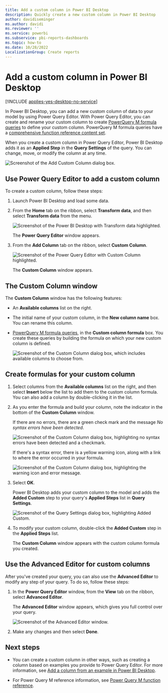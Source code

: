 ```yaml
---
title: Add a custom column in Power BI Desktop
description: Quickly create a new custom column in Power BI Desktop
author: davidiseminger
ms.author: davidi
ms.reviewer: ''
ms.service: powerbi
ms.subservice: pbi-reports-dashboards
ms.topic: how-to
ms.date: 10/28/2022
LocalizationGroup: Create reports
---
```

# Add a custom column in Power BI Desktop

[!INCLUDE [applies-yes-desktop-no-service](../includes/applies-yes-desktop-no-service.md)]

In Power BI Desktop, you can add a new custom column of data to your model by using Power Query Editor. With Power Query Editor, you can create and rename your custom column to create [PowerQuery M formula queries](/powerquery-m/quick-tour-of-the-power-query-m-formula-language) to define your custom column. PowerQuery M formula queries have a [comprehensive function reference content set](/powerquery-m/power-query-m-function-reference).

When you create a custom column in Power Query Editor, Power BI Desktop adds it as an **Applied Step** in the **Query Settings** of the query. You can change, move, or modify the column at any time.

![Screenshot of the Add Custom Column dialog box.](media/desktop-add-custom-column/add-custom-column_01.png)

## Use Power Query Editor to add a custom column

To create a custom column, follow these steps:

1. Launch Power BI Desktop and load some data.

2. From the **Home** tab on the ribbon, select **Transform data**, and then select **Transform data** from the menu.

   ![Screenshot of the Power BI Desktop with Transform data highlighted.](media/desktop-add-custom-column/add-column-from-example_02.png)

   The **Power Query Editor** window appears.

2. From the **Add Column** tab on the ribbon, select **Custom Column**.

   ![Screenshot of the Power Query Editor with Custom Column highlighted.](media/desktop-add-custom-column/add-custom-column_02.png)

   The **Custom Column** window appears.

## The Custom Column window

The **Custom Column** window has the following features:
- An **Available columns** list on the right.

- The initial name of your custom column, in the **New column name** box. You can rename this column.

- [PowerQuery M formula queries](/powerquery-m/power-query-m-function-reference), in the **Custom column formula** box. You create these queries by building the formula on which your new custom column is defined.

   ![Screenshot of the Custom Column dialog box, which includes available columns to choose from.](media/desktop-add-custom-column/add-custom-column_03.png)

## Create formulas for your custom column

1. Select columns from the **Available columns** list on the right, and then select **Insert** below the list to add them to the custom column formula. You can also add a column by double-clicking it in the list.

2. As you enter the formula and build your column, note the indicator in the bottom of the **Custom Column** window.

   If there are no errors, there are a green check mark and the message *No syntax errors have been detected*.

   ![Screenshot of the Custom Column dialog box, highlighting no syntax errors have been detected and a checkmark.](media/desktop-add-custom-column/add-custom-column_04.png)

   If there's a syntax error, there is a yellow warning icon, along with a link to where the error occurred in your formula.

   ![Screenshot of the Custom Column dialog box, highlighting the warning icon and error message.](media/desktop-add-custom-column/add-custom-column_05.png)

3. Select **OK**.

   Power BI Desktop adds your custom column to the model and adds the **Added Custom** step to your query's **Applied Steps** list in **Query Settings**.

   ![Screenshot of the Query Settings dialog box, highlighting Added Custom.](media/desktop-add-custom-column/add-custom-column_06.png)

4. To modify your custom column, double-click the **Added Custom** step in the **Applied Steps** list.

   The **Custom Column** window appears with the custom column formula you created.

## Use the Advanced Editor for custom columns

After you've created your query, you can also use the **Advanced Editor** to modify any step of your query. To do so, follow these steps:

1. In the **Power Query Editor** window, from the **View** tab on the ribbon, select **Advanced Editor**.

   The **Advanced Editor** window appears, which gives you full control over your query.

   ![Screenshot of the Advanced Editor window.](media/desktop-add-custom-column/add-custom-column_07.png)
2. Make any changes and then select **Done**.

## Next steps

- You can create a custom column in other ways, such as creating a column based on examples you provide to Power Query Editor. For more information, see [Add a column from an example in Power BI Desktop](desktop-add-column-from-example.md).

- For Power Query M reference information, see [Power Query M function reference](/powerquery-m/power-query-m-function-reference).
